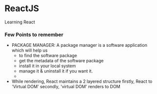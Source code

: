# ReactJS
Learning React
<h3>Few Points to remember</h3>
<ul>
  <li>PACKAGE MANAGER: A package manager is a software application which will help us 
    <ul><li>to find the software package </li>
      <li>get the metadata of the software package</li>
      <li>install it in your local system</li>
      <li>manage it & uninstall it if you want it.</li>
      <li></li>
    </ul>
  </li>
  <li>While rendering,  React maintains a 2 layered structure  firstly, React to 'Virtual DOM' secondly, 'virtual DOM' renders to DOM </li>
</ul>
